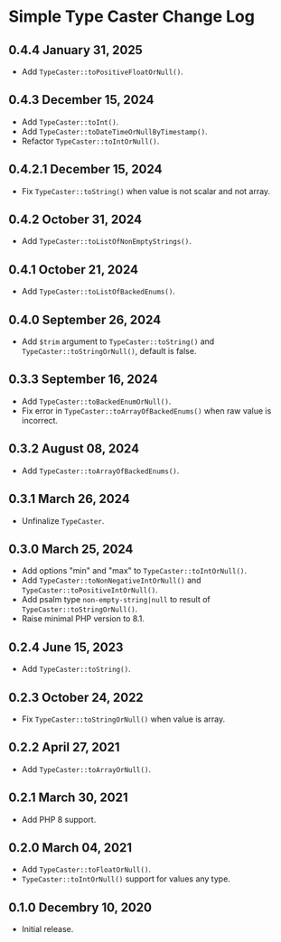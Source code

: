 # Simple Type Caster Change Log

## 0.4.4 January 31, 2025

- Add `TypeCaster::toPositiveFloatOrNull()`.

## 0.4.3 December 15, 2024

- Add `TypeCaster::toInt()`.
- Add `TypeCaster::toDateTimeOrNullByTimestamp()`.
- Refactor `TypeCaster::toIntOrNull()`.

## 0.4.2.1 December 15, 2024

- Fix `TypeCaster::toString()` when value is not scalar and not array.

## 0.4.2 October 31, 2024

- Add `TypeCaster::toListOfNonEmptyStrings()`.

## 0.4.1 October 21, 2024

- Add `TypeCaster::toListOfBackedEnums()`.

## 0.4.0 September 26, 2024

- Add `$trim` argument to `TypeCaster::toString()` and `TypeCaster::toStringOrNull()`, default is false.

## 0.3.3 September 16, 2024

- Add `TypeCaster::toBackedEnumOrNull()`.
- Fix error in `TypeCaster::toArrayOfBackedEnums()` when raw value is incorrect.

## 0.3.2 August 08, 2024

- Add `TypeCaster::toArrayOfBackedEnums()`.

## 0.3.1 March 26, 2024

- Unfinalize `TypeCaster`.

## 0.3.0 March 25, 2024

- Add options "min" and "max" to `TypeCaster::toIntOrNull()`.
- Add `TypeCaster::toNonNegativeIntOrNull()` and `TypeCaster::toPositiveIntOrNull()`.
- Add psalm type `non-empty-string|null` to result of `TypeCaster::toStringOrNull()`.
- Raise minimal PHP version to 8.1.

## 0.2.4 June 15, 2023

- Add `TypeCaster::toString()`.

## 0.2.3 October 24, 2022

- Fix `TypeCaster::toStringOrNull()` when value is array.

## 0.2.2 April 27, 2021

- Add `TypeCaster::toArrayOrNull()`.

## 0.2.1 March 30, 2021

- Add PHP 8 support.

## 0.2.0 March 04, 2021 

- Add `TypeCaster::toFloatOrNull()`.
- `TypeCaster::toIntOrNull()` support for values any type.

## 0.1.0 Decembry 10, 2020

- Initial release.
